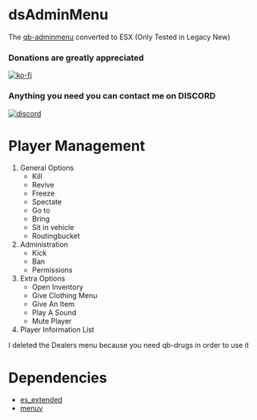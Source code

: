# dsAdminMenu

The [qb-adminmenu](https://github.com/Disabled-Coding/dc-adminmenu/wiki) converted to ESX (Only Tested in Legacy New)

### Donations are **greatly** appreciated
[![ko-fi](https://ko-fi.com/img/githubbutton_sm.svg)](https://ko-fi.com/dennoustudio)

### Anything you need you can contact me on DISCORD
[![discord](https://icon-library.com/images/discord-icon-png/discord-icon-png-0.jpg)](https://discord.gg/9Sd6Tf4FfY)


# Player Management
1. General Options
    - Kill
    - Revive
    - Freeze
    - Spectate
    - Go to
    - Bring
    - Sit in vehicle
    - Routingbucket
2. Administration
    - Kick
    - Ban
    - Permissions
3. Extra Options
    - Open Inventory
    - Give Clothing Menu
    - Give An Item
    - Play A Sound
    - Mute Player
4. Player Information List

I deleted the Dealers menu because you need qb-drugs in order to use it

# Dependencies
 * [es_extended](https://github.com/esx-framework/esx_core)
 * [menuv](https://github.com/ThymonA/menuv)
